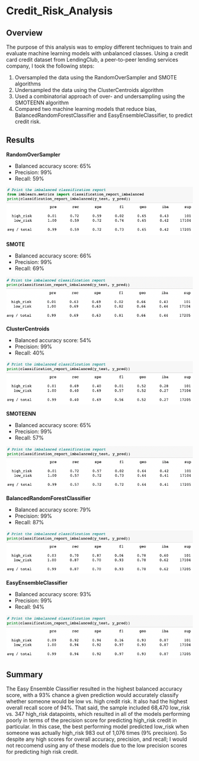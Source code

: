 # Credit_Risk_Analysis

## Overview
The purpose of this analysis was to employ different techniques to train and evaluate machine learning models with unbalanced classes. Using a credit card credit dataset from LendingClub, a peer-to-peer lending services company, I took the following steps:

1. Oversampled the data using the RandomOverSampler and SMOTE algorithms
2. Undersampled the data using the ClusterCentroids algorithm
3. Used a combinatorial approach of over- and undersampling using the SMOTEENN algorithm
4. Compared two machine learning models that reduce bias, BalancedRandomForestClassifier and EasyEnsembleClassifier, to predict credit risk.

## Results

**RandomOverSampler**
- Balanced accuracy score: 65%
- Precision: 99%
- Recall: 59%

![ros](https://github.com/JFoArlas/Credit_Risk_Analysis/blob/main/Resources/ros.png)

**SMOTE**
- Balanced accuracy score: 66%
- Precision: 99%
- Recall: 69%

![smote](https://github.com/JFoArlas/Credit_Risk_Analysis/blob/main/Resources/smote.png)

**ClusterCentroids**
- Balanced accuracy score: 54%
- Precision: 99%
- Recall: 40%

![cc](https://github.com/JFoArlas/Credit_Risk_Analysis/blob/main/Resources/cc.png)

**SMOTEENN**
- Balanced accuracy score: 65%
- Precision: 99%
- Recall: 57%

![smoteenn](https://github.com/JFoArlas/Credit_Risk_Analysis/blob/main/Resources/smoteenn.png)

**BalancedRandomForestClassifier**
- Balanced accuracy score: 79%
- Precision: 99%
- Recall: 87%

![brfc](https://github.com/JFoArlas/Credit_Risk_Analysis/blob/main/Resources/brfc.png)

**EasyEnsembleClassifier**
- Balanced accuracy score: 93%
- Precision: 99%
- Recall: 94%

![eec](https://github.com/JFoArlas/Credit_Risk_Analysis/blob/main/Resources/eec.png)

## Summary

The Easy Ensemble Classifier resulted in the highest balanced accuracy score, with a 93% chance a given prediction would accurately classify whether someone would be low vs. high credit risk. It also had the highest overall recall score of 94%. That said, the sample included 68,470 low_risk vs. 347 high_risk datapoints, which resulted in all of the models performing poorly in terms of the precision score for predicting high_risk credit in particular. In this case, the best performing model predicted low_risk when someone was actually high_risk 983 out of 1,076 times (9% precision). So despite any high scores for overall accuracy, precision, and recall; I would not reccomend using any of these models due to the low precision scores for predicting high risk credit.
